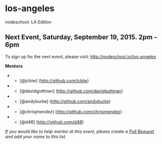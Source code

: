 los-angeles
===========

nodeschool: LA Edition

## Next Event, Saturday, September 19, 2015. 2pm - 6pm

To sign up for the next event, please visit: http://nodeschool.io/los-angeles

**Mentors**

- * [@jcblw] (http://github.com/jcblw)
- * [@davidguttman] (http://github.com/davidguttman)
- * [@andyburke] (http://github.com/andyburke) 
- * [@chrisjmendez] (http://github.com/chrisjmendez)
- * [@d48] (http://github.com/d48)

_If you would like to help mentor at this event, please create a [Pull Request](https://github.com/nodeschool/los-angeles/pulls) and add your name to this list._

